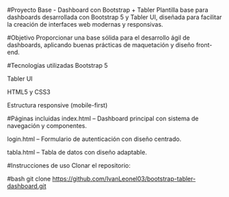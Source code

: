 #Proyecto Base - Dashboard con Bootstrap + Tabler
Plantilla base para dashboards desarrollada con Bootstrap 5 y Tabler UI, diseñada para facilitar la creación de interfaces web modernas y responsivas.

#Objetivo
Proporcionar una base sólida para el desarrollo ágil de dashboards, aplicando buenas prácticas de maquetación y diseño front-end.

#Tecnologías utilizadas
Bootstrap 5

Tabler UI

HTML5 y CSS3

Estructura responsive (mobile-first)

#Páginas incluidas
index.html – Dashboard principal con sistema de navegación y componentes.

login.html – Formulario de autenticación con diseño centrado.

tabla.html – Tabla de datos con diseño adaptable.

#Instrucciones de uso
Clonar el repositorio:

#bash
git clone https://github.com/IvanLeonel03/bootstrap-tabler-dashboard.git  
